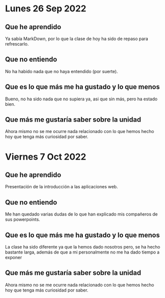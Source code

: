 # Lunes 26 Sep 2022
## Que he aprendido
Ya sabía MarkDown, por lo que la clase de hoy ha sido de repaso para refrescarlo.
## Que no entiendo
No ha habido nada que no haya entendido (por suerte).
## Que es lo que más me ha gustado y lo que menos
Bueno, no ha sido nada que no supiera ya, asi que sin más, pero ha estado bien.
## Que más me gustaría saber sobre la unidad
Ahora mismo no se me ocurre nada relacionado con lo que hemos hecho hoy que tenga más curiosidad por saber.

# Viernes 7 Oct 2022
## Que he aprendido
Presentación de la introducción a las aplicaciones web.
## Que no entiendo
Me han quedado varias dudas de lo que han explicado mis compañeros de sus powerpoints.
## Que es lo que más me ha gustado y lo que menos
La clase ha sido diferente ya que la hemos dado nosotros pero, se ha hecho bastante larga, además de que a mi personalmente no me ha dado tiempo a exponer
## Que más me gustaría saber sobre la unidad
Ahora mismo no se me ocurre nada relacionado con lo que hemos hecho hoy que tenga más curiosidad por saber.
